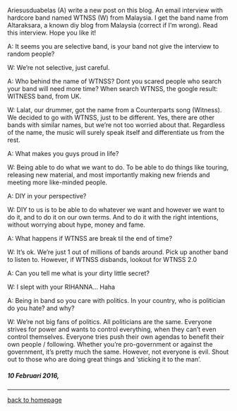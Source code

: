 Ariesusduabelas (A) write a new post on this blog. An email interview with hardcore band named WTNSS (W) from Malaysia. I get the band name from Altaraksara, a known diy blog from Malaysia (correct if I’m wrong). Read this interview. Hope you like it!

A: It seems you are selective band, is your band not give the interview to random people?

W: We’re not selective, just careful.

A: Who behind the name of WTNSS? Dont you scared people who search your band will need more time? When search WTNSS, the google result: WITNESS band, from UK.

W: Lalat, our drummer, got the name from a Counterparts song (Witness). We decided to go with WTNSS, just to be different. Yes, there are other bands with similar names, but we’re not too worried about that. Regardless of the name, the music will surely speak itself and differentiate us from the rest.

A: What makes you guys proud in life?

W: Being able to do what we want to do. To be able to do things like touring, releasing new material, and most importantly making new friends and meeting more like-minded people.

A: DIY in your perspective?

W: DIY to us is to be able to do whatever we want and however we want to do it, and to do it on our own terms. And to do it with the right intentions, without worrying about hype, money and fame.

A: What happens if WTNSS are break til the end of time?

W: It’s ok. We’re just 1 out of millions of bands around. Pick up another band to listen to. However, if WTNSS disbands, lookout for WTNSS 2.0

A: Can you tell me what is your dirty little secret?

W: I slept with your RIHANNA… Haha

A: Being in band so you care with politics. In your country, who is politician do you hate? and why?

W: We’re not big fans of politics. All politicians are the same. Everyone strives for power and wants to control everything, when they can’t even control themselves. Everyone tries push their own agendas to benefit their own people / following. Whether you’re pro-government or against the government, it’s pretty much the same. However, not everyone is evil. Shout out to those who are doing great things and ‘sticking it to the man’.

##### 10 Februari 2016,

___

[back to homepage](https://orakoberleren.com)


